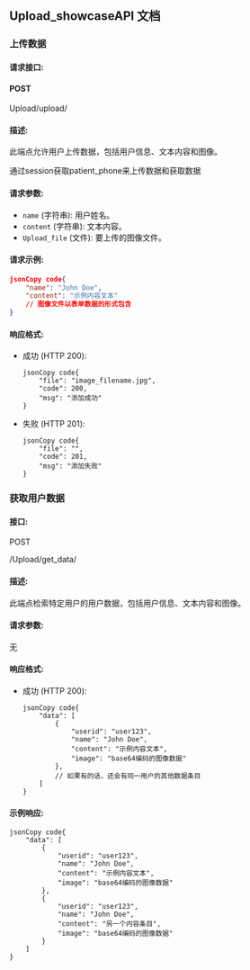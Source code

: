 ## Upload_showcaseAPI 文档



### 上传数据

#### 请求接口:

#### **POST** 

Upload/upload/

#### 描述:

此端点允许用户上传数据，包括用户信息、文本内容和图像。

通过session获取patient_phone来上传数据和获取数据

#### 请求参数:

- `name` (字符串): 用户姓名。
- `content` (字符串): 文本内容。
- `Upload_file` (文件): 要上传的图像文件。

#### 请求示例:

```json
jsonCopy code{
    "name": "John Doe",
    "content": "示例内容文本"
    // 图像文件以表单数据的形式包含
}
```

#### 响应格式:

- 成功 (HTTP 200):

  ```
  jsonCopy code{
      "file": "image_filename.jpg",
      "code": 200,
      "msg": "添加成功"
  }
  ```

- 失败 (HTTP 201):

  ```
  jsonCopy code{
      "file": "",
      "code": 201,
      "msg": "添加失败"
  }
  ```

### 获取用户数据

#### 接口:

POST

/Upload/get_data/

#### 描述:

此端点检索特定用户的用户数据，包括用户信息、文本内容和图像。

#### 请求参数:

无

#### 响应格式:

- 成功 (HTTP 200):

  ```
  jsonCopy code{
      "data": [
          {
              "userid": "user123",
              "name": "John Doe",
              "content": "示例内容文本",
              "image": "base64编码的图像数据"
          },
          // 如果有的话，还会有同一用户的其他数据条目
      ]
  }
  ```

#### 示例响应:

```
jsonCopy code{
    "data": [
        {
            "userid": "user123",
            "name": "John Doe",
            "content": "示例内容文本",
            "image": "base64编码的图像数据"
        },
        {
            "userid": "user123",
            "name": "John Doe",
            "content": "另一个内容条目",
            "image": "base64编码的图像数据"
        }
    ]
}
```

